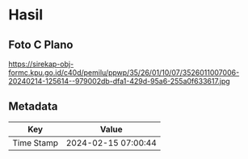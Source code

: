 # Hasil

## Foto C Plano

https://sirekap-obj-formc.kpu.go.id/c40d/pemilu/ppwp/35/26/01/10/07/3526011007006-20240214-125614--979002db-dfa1-429d-95a6-255a0f633617.jpg


## Metadata

| Key        | Value               |
| ---------- | ------------------- |
| Time Stamp | 2024-02-15 07:00:44 |



